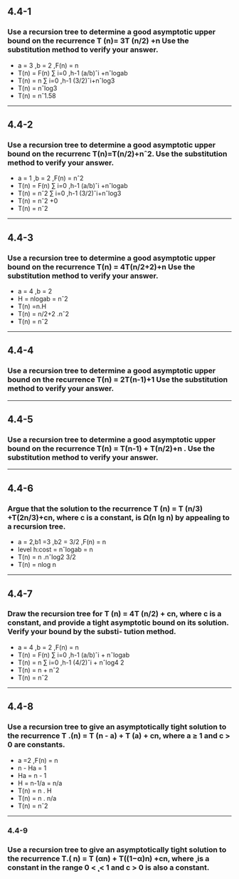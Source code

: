  ## 4.4-1
 ### Use a recursion tree to determine a good asymptotic upper bound on the recurrence T (n)= 3T (n/2) +n  Use the substitution method to verify your answer.
 - a = 3 ,b = 2 ,F(n) = n
 - T(n) = F(n) ∑ i=0 ,h-1 (a/b)ˆi +nˆlogab
 - T(n) = n ∑ i=0 ,h-1 (3/2)ˆi+nˆlog3
 -  T(n) = nˆlog3
 - T(n) = nˆ1.58
 ---
 ## 4.4-2
 ### Use a recursion tree to determine a good asymptotic upper bound on the recurrenc T(n)=T(n/2)+nˆ2. Use the substitution method to verify your answer.
 - a = 1 ,b = 2 ,F(n) = nˆ2
 - T(n) = F(n) ∑ i=0 ,h-1 (a/b)ˆi +nˆlogab
 - T(n) = nˆ2 ∑ i=0 ,h-1 (3/2)ˆi+nˆlog3
 -  T(n) = nˆ2 +0
 - T(n) = nˆ2 
 --- 
 ## 4.4-3
 ### Use a recursion tree to determine a good asymptotic upper bound on the recurrence T(n) = 4T(n/2+2)+n Use the substitution method to verify your answer.
 - a = 4 ,b = 2 
 - H = nlogab = nˆ2
 - T(n) =n.H
 - T(n) = n/2+2 .nˆ2
 - T(n) = nˆ2 
 ---
 ## 4.4-4
 ### Use a recursion tree to determine a good asymptotic upper bound on the recurrence T(n) = 2T(n-1)+1  Use the substitution method to verify your answer.
 ---
 ##  4.4-5
 ### Use a recursion tree to determine a good asymptotic upper bound on the recurrence T(n) = T(n-1) + T(n/2)+n . Use the substitution method to verify your answer.
 ---
 ## 4.4-6
 ### Argue that the solution to the recurrence T (n) = T (n/3) +T(2n/3)+cn, where c is a constant, is Ω(n lg n) by appealing to a recursion tree.
 - a = 2,b1 =3 ,b2 = 3/2 ,F(n) = n
 - level h:cost = nˆlogab = n
 - T(n) = n .nˆlog2 3/2 
 -  T(n) = nlog n
 ---
 ## 4.4-7
 ### Draw the recursion tree for T (n) = 4T (n/2) + cn, where c is a constant, and provide a tight asymptotic bound on its solution. Verify your bound by the substi- tution method.
 - a = 4 ,b = 2 ,F(n) = n
 - T(n) = F(n) ∑ i=0 ,h-1 (a/b)ˆi + nˆlogab
 - T(n) = n ∑ i=0 ,h-1 (4/2)ˆi + nˆlog4 2
 - T(n) = n +  nˆ2
 - T(n) = nˆ2
 ---
 ## 4.4-8
 ### Use a recursion tree to give an asymptotically tight solution to the recurrence T .(n) = T (n - a) + T (a) + cn, where a ≥ 1 and c > 0 are constants.
 - a =2 ,F(n) = n
 - n - Ha = 1
 - Ha = n - 1
 - H = n-1/a = n/a
 - T(n) = n . H
 - T(n) = n . n/a
 - T(n) = nˆ2

 ---
 ### 4.4-9
 ### Use a recursion tree to give an asymptotically tight solution to the recurrence T.( n) = T (αn) + T((1−α)n) +cn, where  ̨ is a constant in the range 0 <  ̨ < 1 and c > 0 is also a constant.
